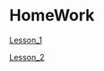 # HomeWork

[Lesson_1](https://kuzinda.github.io/card/)

[Lesson_2](https://kuzinda.github.io/landing_page/)




